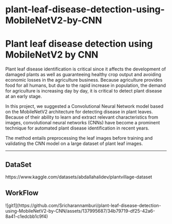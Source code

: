# plant-leaf-disease-detection-using-MobileNetV2-by-CNN
<h1>Plant leaf disease detection using MobileNetV2 by CNN</h1>
<p>Plant leaf disease identification is critical since it affects the development of damaged plants as
well as guaranteeing healthy crop output and avoiding economic losses in the agriculture
business. Because agriculture provides food for all humans, but due to the rapid increase in
population, the demand for agriculture is increasing day by day, it is critical to detect plant
disease at an early stage.</p>

<p>In this project, we suggested a Convolutional Neural Network model based on the MobileNetV2
architecture for detecting disease in plant leaves. Because of their ability to learn and extract
relevant characteristics from images, convolutional neural networks (CNNs) have become a
prominent technique for automated plant disease identification in recent years.<br>
  
  <p>The method
entails preprocessing the leaf images before training and validating the CNN model on a large
dataset of plant leaf images.</p><hr>

<h2>DataSet</h2>
https://www.kaggle.com/datasets/abdallahalidev/plantvillage-dataset

<h2>WorkFlow</h2>
![git1](https://github.com/Sricharannamburi/plant-leaf-disease-detection-using-MobileNetV2-by-CNN/assets/137995687/34b79719-df25-42a6-8a41-c1edcbb1c9f4)
